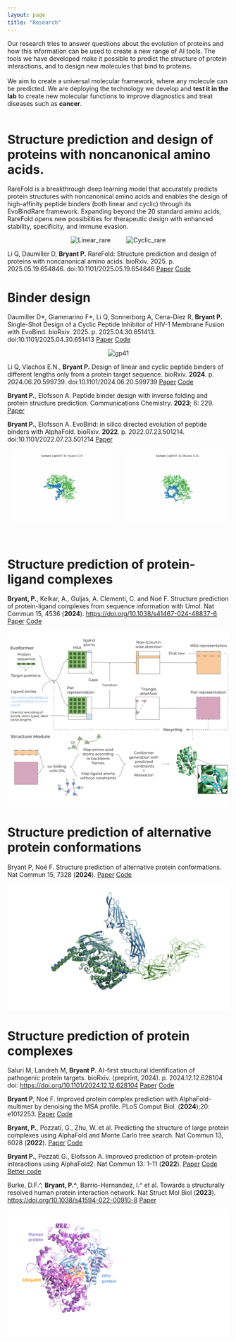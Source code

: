 ```yaml
---
layout: page
title: "Research"
---
```



Our research tries to answer questions about the evolution of proteins and how this information can be used to create a new range of AI tools.
The tools we have developed make it possible to predict the structure of protein interactions, and to design new molecules that bind to proteins.
<br>
<br>
We aim to create a universal molecular framework, where any molecule can be predicted.
We are deploying the technology we develop and **test it in the lab** to create new molecular functions to improve diagnostics and treat diseases such as **cancer**.
<br>
<br>



# Structure prediction and design of proteins with noncanonical amino acids.

RareFold is a breakthrough deep learning model that accurately predicts protein structures with noncanonical amino acids and enables the design of high-affinity peptide binders (both linear and cyclic) through its EvoBindRare framework. Expanding beyond the 20 standard amino acids, RareFold opens new possibilities for therapeutic design with enhanced stability, specificity, and immune evasion.

<p align="center">
  <img alt="Linear_rare" src="./assets/linear_rare.gif" width="45%">
&nbsp; &nbsp; &nbsp; &nbsp;
  <img alt="Cyclic_rare" src="./assets/cyclic_rare.gif" width="45%">
</p>

Li Q, Daumiller D, **Bryant P.** RareFold: Structure prediction and design of proteins with noncanonical amino acids. bioRxiv. 2025. p. 2025.05.19.654846. doi:10.1101/2025.05.19.654846
[Paper](https://www.biorxiv.org/content/10.1101/2025.05.19.654846v1)
[Code](https://github.com/patrickbryant1/RareFold)


# Binder design

Daumiller D*, Giammarino F*, Li Q, Sonnerborg A, Cena-Diez R, **Bryant P.** Single-Shot Design of a Cyclic Peptide Inhibitor of HIV-1 Membrane Fusion with EvoBind. bioRxiv. 2025. p. 2025.04.30.651413. doi:10.1101/2025.04.30.651413
[Paper](https://www.biorxiv.org/content/10.1101/2025.04.30.651413v1)
[Code](https://gitlab.com/patrickbryant1/gp41)

<p align="center">
  <img alt="gp41" src="./assets/gp41.gif" width="45%">
</p>

Li Q, Vlachos E.N., **Bryant P.** Design of linear and cyclic peptide binders of different lengths only from a protein target sequence. bioRxiv. **2024**. p. 2024.06.20.599739. doi:10.1101/2024.06.20.599739
[Paper](https://www.biorxiv.org/content/10.1101/2024.06.20.599739v1)
[Code](https://github.com/patrickbryant1/EvoBind)

**Bryant P.**, Elofsson A. Peptide binder design with inverse folding and protein structure prediction. Communications Chemistry. **2023**; 6: 229.
[Paper](https://www.nature.com/articles/s42004-023-01029-7)

**Bryant P.**, Elofsson A. EvoBind: in silico directed evolution of peptide binders with AlphaFold. bioRxiv. **2022**. p. 2022.07.23.501214. doi:10.1101/2022.07.23.501214
[Paper](https://www.biorxiv.org/content/10.1101/2022.07.23.501214v1)


<p align="center">
  <img alt="Linear" src="./assets/linear.gif" width="45%">
&nbsp; &nbsp; &nbsp; &nbsp;
  <img alt="Cyclic" src="./assets/cyclic.gif" width="45%">
</p>

<br>

# Structure prediction of protein-ligand complexes

**Bryant, P.**, Kelkar, A., Guljas, A. Clementi, C. and Noé F. Structure prediction of protein-ligand complexes from sequence information with Umol. Nat Commun 15, 4536 (**2024**). https://doi.org/10.1038/s41467-024-48837-6
[Paper](https://www.nature.com/articles/s41467-024-48837-6)
[Code](https://github.com/patrickbryant1/Umol)

<img src="./assets/Umol.svg"   />

<br>

# Structure prediction of alternative protein conformations

Bryant P, Noé F. Structure prediction of alternative protein conformations. Nat Commun 15, 7328 (**2024**).
[Paper](https://www.nature.com/articles/s41467-024-51507-2)
[Code](https://github.com/patrickbryant1/Cfold/tree/master)

<img src="./assets/alt_confs.png"  />

<br>

# Structure prediction of protein complexes

Saluri M, Landreh M, **Bryant P.** AI-first structural identification of pathogenic protein targets. bioRxiv. (preprint, 2024). p. 2024.12.12.628104
doi: https://doi.org/10.1101/2024.12.12.628104
[Paper](https://www.biorxiv.org/content/10.1101/2024.12.12.628104v1)
[Code](https://gitlab.com/patrickbryant1/hpopt)

**Bryant P**, Noé F. Improved protein complex prediction with AlphaFold-multimer by denoising the MSA profile. PLoS Comput Biol. (**2024**);20: e1012253.
[Paper](https://journals.plos.org/ploscompbiol/article?id=10.1371/journal.pcbi.1012253)
[Code](https://github.com/patrickbryant1/AFProfile)

**Bryant, P.**, Pozzati, G., Zhu, W. et al. Predicting the structure of large protein complexes using AlphaFold and Monte Carlo tree search. Nat Commun 13, 6028 (**2022**).
[Paper](https://www.nature.com/articles/s41467-022-33729-4)
[Code](https://github.com/patrickbryant1/MoLPC)

**Bryant P.**, Pozzati G., Elofsson A. Improved prediction of protein-protein interactions using AlphaFold2. Nat Commun 13: 1–11 (**2022**).
[Paper](https://www.nature.com/articles/s41467-022-28865-w)
[Code](https://gitlab.com/ElofssonLab/FoldDock)
[Better code](https://github.com/patrickbryant1/SpeedPPI)

Burke, D.F.^, **Bryant, P.^**, Barrio-Hernandez, I.^ et al. Towards a structurally resolved human protein interaction network. Nat Struct Mol Biol (**2023**). https://doi.org/10.1038/s41594-022-00910-8
[Paper](https://www.nature.com/articles/s41594-022-00910-8)


<img src="./assets/complexes.svg"  />
<br>
